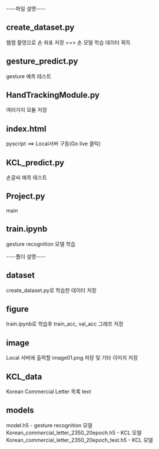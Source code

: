 ----파일 설명----
## create_dataset.py
웹캠 촬영으로 손 좌표 저장 ==> 손 모델 학습 데이터 획득

## gesture_predict.py
gesture 예측 테스트

## HandTrackingModule.py
여러가지 모듈 저장

## index.html
pyscript ==> Local서버 구동(Go live 클릭)

## KCL_predict.py
손글씨 예측 테스트

## Project.py
main

## train.ipynb
gesture recognition 모델 학습

----폴더 설명----
## dataset
create_dataset.py로 학습한 데이터 저장

## figure
train.ipynb로 학습후 train_acc, val_acc 그래프 저장

## image
Local 서버에 출력할 image01.png 저장 및 기타 이미지 저장

## KCL_data
Korean Commercial Letter 목록 text

## models
model.h5 - gesture recognition 모델
Korean_commercial_letter_2350_20epoch.h5 - KCL 모델
Korean_commercial_letter_2350_20epoch_test.h5 - KCL 모델